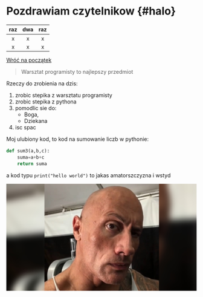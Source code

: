 # Pozdrawiam czytelnikow {#halo}

|raz|dwa|raz|
|:-:|:-:|:-:|
|x  |x  |x  |
|x  |x  |x  |

[Wróć na początek](#halo)

>Warsztat programisty to najlepszy przedmiot

Rzeczy do zrobienia na dzis:
1. zrobic stepika z warsztatu programisty
2. zrobic stepika z pythona
3. pomodlic sie do:
	+ Boga,
	+ Dziekana
4. isc spac

Moj ulubiony kod, to kod na sumowanie liczb w pythonie:
```py
def sum3(a,b,c):
	suma=a+b+c
	return suma
```
a kod typu `print("hello world")` to jakas amatorszczyzna i wstyd

![stepik.jpg](stepik.jpg)
